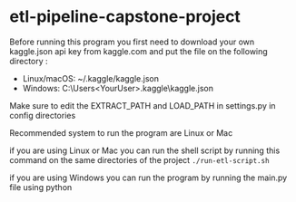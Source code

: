 # etl-pipeline-capstone-project

Before running this program you first need to download your own kaggle.json api key from kaggle.com and put the file on the following directory :
- Linux/macOS: ~/.kaggle/kaggle.json
- Windows: C:\Users\<YourUser>\.kaggle\kaggle.json

Make sure to edit the EXTRACT_PATH and LOAD_PATH in settings.py in config directories

Recommended system to run the program are Linux or Mac

if you are using Linux or Mac you can run the shell script by running this command on the same directories of the project
`./run-etl-script.sh`

if you are using Windows you can run the program by running the main.py file using python
